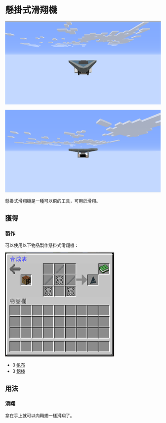 # 懸掛式滑翔機

![](<../.gitbook/assets/image (62).png>)

![](<../.gitbook/assets/image (68).png>)

懸掛式滑翔機是一種可以飛的工具，可用於滑翔。

## 獲得

### 製作

可以使用以下物品製作懸掛式滑翔機：

![](<../.gitbook/assets/image (60).png>)

* 3 [帆布](canvas.md)
* 3 [鋁棒](aluminium-rod.md)

## 用法

### 滑翔

拿在手上就可以向鞘翅一樣滑翔了。
